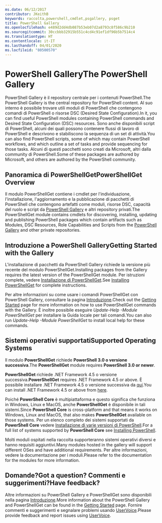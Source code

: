 ```yaml
---
ms.date: 06/12/2017
contributor: JKeithB
keywords: raccolta,powershell,cmdlet,psgallery, psget
title: PowerShell Gallery
ms.openlocfilehash: e489d2dd4db087b53eb07d2a8793c8f586c9b210
ms.sourcegitcommit: 30ccbbb32915b551c4cd4c91ef1df96b5b7514c4
ms.translationtype: HT
ms.contentlocale: it-IT
ms.lasthandoff: 04/01/2020
ms.locfileid: "80500570"
---
```

# <a name="the-powershell-gallery"></a><span data-ttu-id="6f14f-103">PowerShell Gallery</span><span class="sxs-lookup"><span data-stu-id="6f14f-103">The PowerShell Gallery</span></span>

<span data-ttu-id="6f14f-104">PowerShell Gallery è il repository centrale per i contenuti PowerShell.</span><span class="sxs-lookup"><span data-stu-id="6f14f-104">The PowerShell Gallery is the central repository for PowerShell content.</span></span> <span data-ttu-id="6f14f-105">Al suo interno è possibile trovare utili moduli di PowerShell che contengono comandi di PowerShell o risorse DSC (Desired State Configuration).</span><span class="sxs-lookup"><span data-stu-id="6f14f-105">In it, you can find useful PowerShell modules containing PowerShell commands and Desired State Configuration (DSC) resources.</span></span>
<span data-ttu-id="6f14f-106">Sono anche disponibili script di PowerShell, alcuni dei quali possono contenere flussi di lavoro di PowerShell e descrivono e stabiliscono la sequenza di un set di attività.</span><span class="sxs-lookup"><span data-stu-id="6f14f-106">You can also find PowerShell scripts, some of which may contain PowerShell workflows, and which outline a set of tasks and provide sequencing for those tasks.</span></span> <span data-ttu-id="6f14f-107">Alcuni di questi pacchetti sono creati da Microsoft, altri dalla community di PowerShell.</span><span class="sxs-lookup"><span data-stu-id="6f14f-107">Some of these packages are authored by Microsoft, and others are authored by the PowerShell community.</span></span>

## <a name="powershellget-overview"></a><span data-ttu-id="6f14f-108">Panoramica di PowerShellGet</span><span class="sxs-lookup"><span data-stu-id="6f14f-108">PowerShellGet Overview</span></span>

<span data-ttu-id="6f14f-109">Il modulo PowerShellGet contiene i cmdlet per l'individuazione, l'installazione, l'aggiornamento e la pubblicazione di pacchetti di PowerShell che contengono artefatti come moduli, risorse DSC, capacità del ruolo e script da [PowerShell Gallery](https://www.PowerShellGallery.com) e altri repository privati.</span><span class="sxs-lookup"><span data-stu-id="6f14f-109">The PowerShellGet module contains cmdlets for discovering, installing, updating and publishing PowerShell packages which contain artifacts such as Modules, DSC Resources, Role Capabilities and Scripts from the [PowerShell Gallery](https://www.PowerShellGallery.com) and other private repositories.</span></span>

## <a name="getting-started-with-the-gallery"></a><span data-ttu-id="6f14f-110">Introduzione a PowerShell Gallery</span><span class="sxs-lookup"><span data-stu-id="6f14f-110">Getting Started with the Gallery</span></span>

<span data-ttu-id="6f14f-111">L'installazione di pacchetti da PowerShell Gallery richiede la versione più recente del modulo PowerShellGet.</span><span class="sxs-lookup"><span data-stu-id="6f14f-111">Installing packages from the Gallery requires the latest version of the PowerShellGet module.</span></span> <span data-ttu-id="6f14f-112">Per istruzioni complete, vedere [Installazione di PowerShellGet](installing-psget.md).</span><span class="sxs-lookup"><span data-stu-id="6f14f-112">See [Installing PowerShellGet](installing-psget.md) for complete instructions.</span></span>

<span data-ttu-id="6f14f-113">Per altre informazioni su come usare i comandi PowerShellGet con PowerShell Gallery, consultare la pagina [Introduzione](getting-started.md).</span><span class="sxs-lookup"><span data-stu-id="6f14f-113">Check out the [Getting Started](getting-started.md) page for more information on how to use PowerShellGet commands with the Gallery.</span></span> <span data-ttu-id="6f14f-114">È inoltre possibile eseguire *Update-Help -Module PowerShellGet* per installare la Guida locale per tali comandi.</span><span class="sxs-lookup"><span data-stu-id="6f14f-114">You can also run *Update-Help -Module PowerShellGet* to install local help for these commands.</span></span>

## <a name="supported-operating-systems"></a><span data-ttu-id="6f14f-115">Sistemi operativi supportati</span><span class="sxs-lookup"><span data-stu-id="6f14f-115">Supported Operating Systems</span></span>

<span data-ttu-id="6f14f-116">Il modulo **PowerShellGet** richiede **PowerShell 3.0 o versione successiva**.</span><span class="sxs-lookup"><span data-stu-id="6f14f-116">The **PowerShellGet** module requires **PowerShell 3.0 or newer**.</span></span>

<span data-ttu-id="6f14f-117">**PowerShellGet** richiede .NET Framework 4.5 o versione successiva.</span><span class="sxs-lookup"><span data-stu-id="6f14f-117">**PowerShellGet** requires .NET Framework 4.5 or above.</span></span> <span data-ttu-id="6f14f-118">È possibile installare .NET Framework 4.5 o versione successiva da [qui](https://msdn.microsoft.com/library/5a4x27ek.aspx).</span><span class="sxs-lookup"><span data-stu-id="6f14f-118">You can install .NET Framework 4.5 or above from [here](https://msdn.microsoft.com/library/5a4x27ek.aspx).</span></span>

<span data-ttu-id="6f14f-119">Poiché **PowerShell Core** è multipiattaforma e questo significa che funziona in Windows, Linux e MacOS, anche **PowerShellGet** è disponibile in tali sistemi.</span><span class="sxs-lookup"><span data-stu-id="6f14f-119">Since **PowerShell Core** is cross-platform and that means it works on Windows, Linux and MacOS, that also makes **PowerShellGet** available on those systems.</span></span> <span data-ttu-id="6f14f-120">Per un elenco completo dei sistemi supportati da **PowerShell Core** vedere [Installazione di varie versioni di PowerShell](/powershell/scripting/install/installing-powershell).</span><span class="sxs-lookup"><span data-stu-id="6f14f-120">For a full list of systems supported by **PowerShell Core** see [Installing PowerShell](/powershell/scripting/install/installing-powershell).</span></span>

<span data-ttu-id="6f14f-121">Molti moduli ospitati nella raccolta supporteranno sistemi operativi diversi e hanno requisiti aggiuntivi.</span><span class="sxs-lookup"><span data-stu-id="6f14f-121">Many modules hosted in the gallery will support different OSes and have additional requirements.</span></span>
<span data-ttu-id="6f14f-122">Per altre informazioni, vedere la documentazione per i moduli.</span><span class="sxs-lookup"><span data-stu-id="6f14f-122">Please refer to the documentation for the modules for more information.</span></span>

## <a name="got-a-question-have-feedback"></a><span data-ttu-id="6f14f-123">Domande?</span><span class="sxs-lookup"><span data-stu-id="6f14f-123">Got a question?</span></span> <span data-ttu-id="6f14f-124">Commenti e suggerimenti?</span><span class="sxs-lookup"><span data-stu-id="6f14f-124">Have feedback?</span></span>

<span data-ttu-id="6f14f-125">Altre informazioni su PowerShell Gallery e PowerShellGet sono disponibili nella pagina [Introduzione](getting-started.md).</span><span class="sxs-lookup"><span data-stu-id="6f14f-125">More information about the PowerShell Gallery and PowerShellGet can be found in the [Getting Started](getting-started.md) page.</span></span> <span data-ttu-id="6f14f-126">Fornire commenti e suggerimenti e segnalare problemi usando [UserVoice](http://windowsserver.uservoice.com/forums/301869-powershell).</span><span class="sxs-lookup"><span data-stu-id="6f14f-126">Please provide feedback and report issues using [UserVoice](http://windowsserver.uservoice.com/forums/301869-powershell).</span></span>
